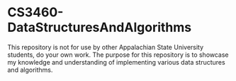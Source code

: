# CS3460-DataStructuresAndAlgorithms
This repository is not for use by other Appalachian State University students, do your own work. The purpose for this repository is to showcase my knowledge and understanding of implementing various data structures and algorithms. 
